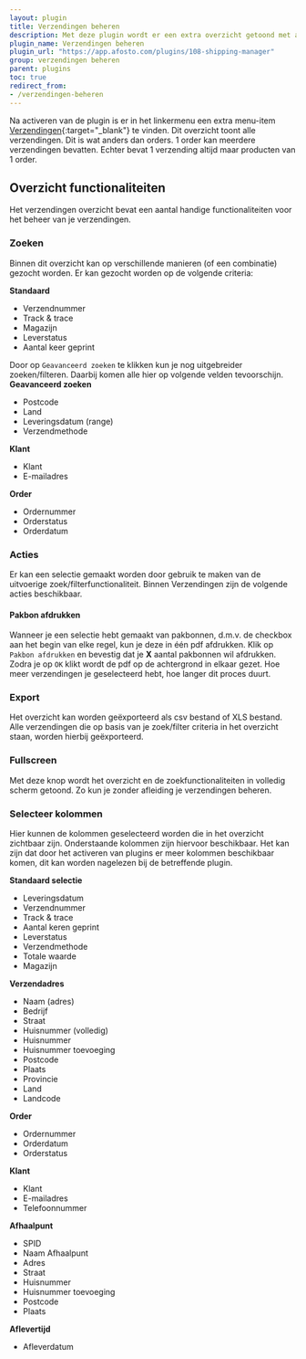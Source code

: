 ```yaml
---
layout: plugin
title: Verzendingen beheren
description: Met deze plugin wordt er een extra overzicht getoond met alle verzendingen (1 order kan meerdere verzendingen bevatten). Voor deze verzendingen kun je in bulk pakbonnen uitdraaien.
plugin_name: Verzendingen beheren
plugin_url: "https://app.afosto.com/plugins/108-shipping-manager" 
group: verzendingen beheren
parent: plugins
toc: true
redirect_from:
- /verzendingen-beheren
---
```


Na activeren van de plugin is er in het linkermenu een extra menu-item [Verzendingen](//app.afosto.com/shippings){:target="_blank"} te vinden.
Dit overzicht toont alle verzendingen.
Dit is wat anders dan orders. 
1 order kan meerdere verzendingen bevatten. 
Echter bevat 1 verzending altijd maar producten van 1 order.

## Overzicht functionaliteiten
Het verzendingen overzicht bevat een aantal handige functionaliteiten voor het beheer van je verzendingen.

### Zoeken
Binnen dit overzicht kan op verschillende manieren (of een combinatie) gezocht worden. 
Er kan gezocht worden op de volgende criteria:

**Standaard**
- Verzendnummer
- Track & trace
- Magazijn
- Leverstatus
- Aantal keer geprint


Door op `Geavanceerd zoeken` te klikken kun je nog uitgebreider zoeken/filteren.
Daarbij komen alle hier op volgende velden tevoorschijn.  
**Geavanceerd zoeken**
- Postcode
- Land
- Leveringsdatum (range)
- Verzendmethode

**Klant**
- Klant
- E-mailadres

**Order**
- Ordernummer
- Orderstatus
- Orderdatum

### Acties
Er kan een selectie gemaakt worden door gebruik te maken van de uitvoerige zoek/filterfunctionaliteit. 
Binnen Verzendingen zijn de volgende acties beschikbaar.

#### Pakbon afdrukken
Wanneer je een selectie hebt gemaakt van pakbonnen, d.m.v. de checkbox aan het begin van elke regel, kun je deze in één pdf afdrukken.
Klik op `Pakbon afdrukken` en bevestig dat je **X** aantal pakbonnen wil afdrukken.
Zodra je op `OK` klikt wordt de pdf op de achtergrond in elkaar gezet.
Hoe meer verzendingen je geselecteerd hebt, hoe langer dit proces duurt.
 

### Export
Het overzicht kan worden geëxporteerd als csv bestand of XLS bestand.
Alle verzendingen die op basis van je zoek/filter criteria in het overzicht staan, worden hierbij geëxporteerd.

### Fullscreen
Met deze knop wordt het overzicht en de zoekfunctionaliteiten in volledig scherm getoond.
Zo kun je zonder afleiding je verzendingen beheren. 

### Selecteer kolommen
Hier kunnen de kolommen geselecteerd worden die in het overzicht zichtbaar zijn.
Onderstaande kolommen zijn hiervoor beschikbaar.
Het kan zijn dat door het activeren van plugins er meer kolommen beschikbaar komen, dit kan worden nagelezen bij de betreffende plugin.

**Standaard selectie**
- Leveringsdatum
- Verzendnummer
- Track & trace
- Aantal keren geprint
- Leverstatus
- Verzendmethode
- Totale waarde
- Magazijn

**Verzendadres**
- Naam (adres)
- Bedrijf
- Straat
- Huisnummer (volledig)
- Huisnummer
- Huisnummer toevoeging
- Postcode
- Plaats
- Provincie
- Land
- Landcode
  
**Order**
- Ordernummer
- Orderdatum
- Orderstatus

**Klant**
- Klant
- E-mailadres
- Telefoonnummer

**Afhaalpunt**
- SPID
- Naam Afhaalpunt
- Adres
- Straat
- Huisnummer
- Huisnummer toevoeging
- Postcode
- Plaats

**Aflevertijd**
- Afleverdatum
